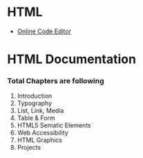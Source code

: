 # HTML
 - [Online Code Editor](https://codepen.io/pen/)
 
 # HTML Documentation
 
### Total Chapters are following
1. Introduction
2. Typography
3. List, Link, Media
4. Table & Form
5. HTML5 Sematic Elements
6. Web Accessibility
7. HTML Graphics
8. Projects
<br />
